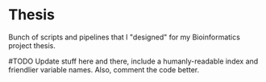 # Thesis
Bunch of scripts and pipelines that I "designed" for my Bioinformatics project thesis.

#TODO
Update stuff here and there, include a humanly-readable index and friendlier variable names.
Also, comment the code better.

